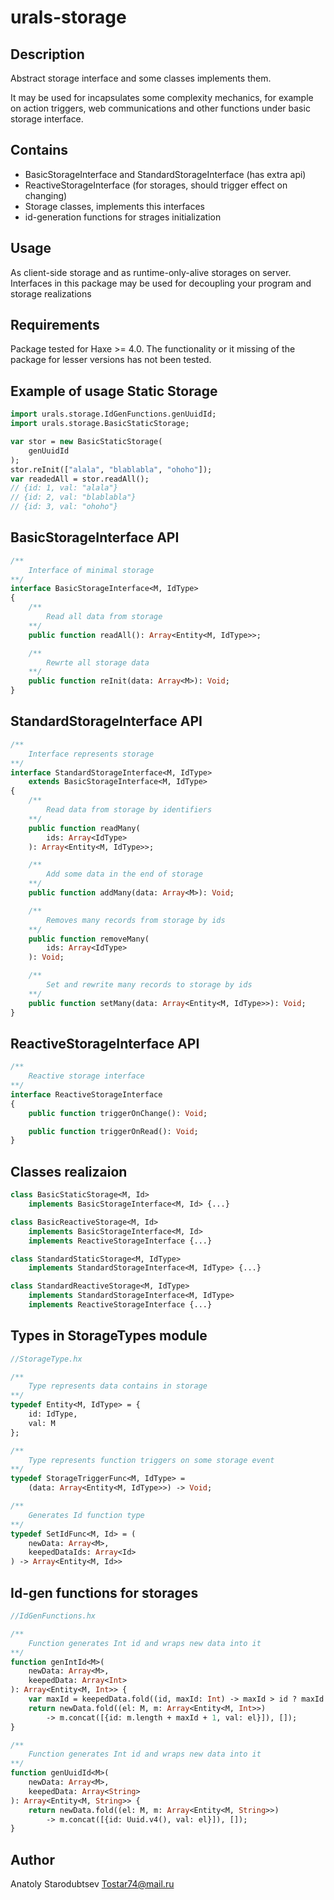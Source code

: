 # urals-storage


## Description
Abstract storage interface and some classes implements them.

It may be used for incapsulates some complexity mechanics, for example on action 
triggers, web communications and other functions under basic storage interface.


## Contains
- BasicStorageInterface and StandardStorageInterface (has extra api)
- ReactiveStorageInterface (for storages, should trigger effect on changing)
- Storage classes, implements this interfaces
- id-generation functions for strages initialization


## Usage
As client-side storage and as runtime-only-alive storages on server.
Interfaces in this package may be used for decoupling your program and storage realizations


## Requirements
Package tested for Haxe >= 4.0.
The functionality or it missing of the package for lesser versions has not been tested.


## Example of usage Static Storage
```haxe
import urals.storage.IdGenFunctions.genUuidId;
import urals.storage.BasicStaticStorage;

var stor = new BasicStaticStorage(
    genUuidId
);
stor.reInit(["alala", "blablabla", "ohoho"]);
var readedAll = stor.readAll();
// {id: 1, val: "alala"}
// {id: 2, val: "blablabla"}
// {id: 3, val: "ohoho"}
```


## BasicStorageInterface API
```haxe
/**
    Interface of minimal storage
**/
interface BasicStorageInterface<M, IdType>
{
    /**
        Read all data from storage
    **/
    public function readAll(): Array<Entity<M, IdType>>;

    /**
        Rewrte all storage data
    **/
    public function reInit(data: Array<M>): Void;
}
```


## StandardStorageInterface API
```haxe
/**
    Interface represents storage
**/
interface StandardStorageInterface<M, IdType> 
    extends BasicStorageInterface<M, IdType>
{
    /**
        Read data from storage by identifiers
    **/
    public function readMany(
        ids: Array<IdType>
    ): Array<Entity<M, IdType>>;

    /**
        Add some data in the end of storage
    **/
    public function addMany(data: Array<M>): Void;

    /**
        Removes many records from storage by ids
    **/
    public function removeMany(
        ids: Array<IdType>
    ): Void;

    /**
        Set and rewrite many records to storage by ids
    **/
    public function setMany(data: Array<Entity<M, IdType>>): Void;
}
```


## ReactiveStorageInterface API
```haxe
/**
    Reactive storage interface
**/
interface ReactiveStorageInterface 
{
    public function triggerOnChange(): Void;

    public function triggerOnRead(): Void;
}
```


## Classes realizaion
```haxe
class BasicStaticStorage<M, Id> 
    implements BasicStorageInterface<M, Id> {...}

class BasicReactiveStorage<M, Id> 
    implements BasicStorageInterface<M, Id>
    implements ReactiveStorageInterface {...}

class StandardStaticStorage<M, IdType> 
    implements StandardStorageInterface<M, IdType> {...}

class StandardReactiveStorage<M, IdType> 
    implements StandardStorageInterface<M, IdType> 
    implements ReactiveStorageInterface {...}

```


## Types in StorageTypes module
```haxe
//StorageType.hx

/**
    Type represents data contains in storage
**/
typedef Entity<M, IdType> = {
    id: IdType,
    val: M
};

/**
    Type represents function triggers on some storage event
**/
typedef StorageTriggerFunc<M, IdType> = 
    (data: Array<Entity<M, IdType>>) -> Void;

/**
    Generates Id function type
**/
typedef SetIdFunc<M, Id> = (
    newData: Array<M>, 
    keepedDataIds: Array<Id>
) -> Array<Entity<M, Id>>
```

## Id-gen functions for storages
```haxe
//IdGenFunctions.hx

/**
    Function generates Int id and wraps new data into it
**/
function genIntId<M>(
    newData: Array<M>, 
    keepedData: Array<Int>
): Array<Entity<M, Int>> {
    var maxId = keepedData.fold((id, maxId: Int) -> maxId > id ? maxId : id, 0);
    return newData.fold((el: M, m: Array<Entity<M, Int>>) 
        -> m.concat([{id: m.length + maxId + 1, val: el}]), []);
}

/**
    Function generates Int id and wraps new data into it
**/
function genUuidId<M>(
    newData: Array<M>, 
    keepedData: Array<String>
): Array<Entity<M, String>> {
    return newData.fold((el: M, m: Array<Entity<M, String>>) 
        -> m.concat([{id: Uuid.v4(), val: el}]), []);
}
```


## Author
Anatoly Starodubtsev
Tostar74@mail.ru